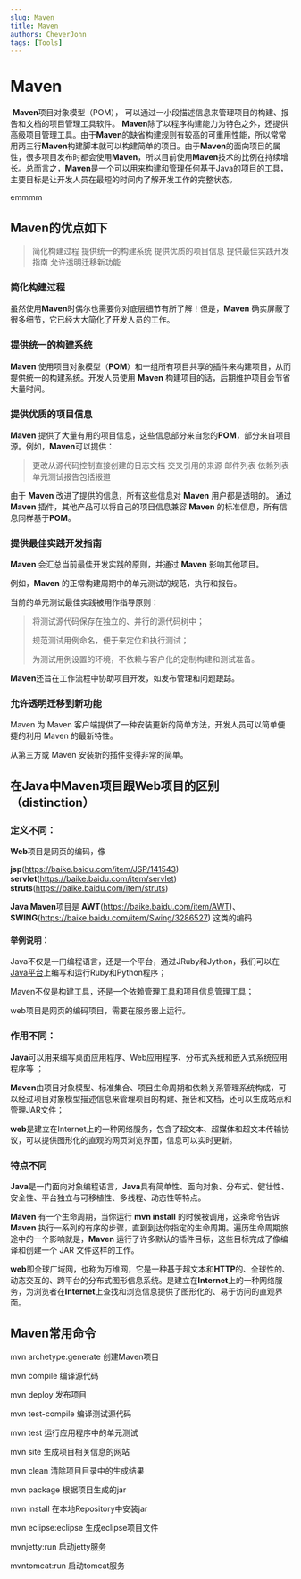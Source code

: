 ```yaml
---
slug: Maven
title: Maven
authors: CheverJohn
tags: [Tools]
---
```

# Maven

​		**Maven**项目对象模型（POM）， 可以通过一小段描述信息来管理项目的构建、报告和文档的项目管理工具软件。
​		**Maven**除了以程序构建能力为特色之外，还提供高级项目管理工具。由于**Maven**的缺省构建规则有较高的可重用性能，所以常常用两三行**Maven**构建脚本就可以构建简单的项目。由于**Maven**的面向项目的属性，很多项目发布时都会使用**Maven**，所以目前使用**Maven**技术的比例在持续增长。
​		总而言之，**Maven**是一个可以用来构建和管理任何基于Java的项目的工具，主要目标是让开发人员在最短的时间内了解开发工作的完整状态。







emmmm



## **Maven**的优点如下

> 简化构建过程
> 提供统一的构建系统
> 提供优质的项目信息
> 提供最佳实践开发指南
> 允许透明迁移新功能

### 简化构建过程

虽然使用**Maven**时偶尔也需要你对底层细节有所了解！但是，**Maven** 确实屏蔽了很多细节，它已经大大简化了开发人员的工作。



### 提供统一的构建系统

**Maven** 使用项目对象模型（**POM**）和一组所有项目共享的插件来构建项目，从而提供统一的构建系统。开发人员使用 **Maven** 构建项目的话，后期维护项目会节省大量时间。



### 提供优质的项目信息

**Maven** 提供了大量有用的项目信息，这些信息部分来自您的**POM**，部分来自项目源。例如，**Maven**可以提供：

> 更改从源代码控制直接创建的日志文档
> 交叉引用的来源
> 邮件列表
> 依赖列表
> 单元测试报告包括报道

由于 **Maven** 改进了提供的信息，所有这些信息对 **Maven** 用户都是透明的。
通过 **Maven** 插件，其他产品可以将自己的项目信息兼容 **Maven** 的标准信息，所有信息同样基于**POM**。





### 提供最佳实践开发指南

**Maven** 会汇总当前最佳开发实践的原则，并通过 **Maven** 影响其他项目。

例如，**Maven** 的正常构建周期中的单元测试的规范，执行和报告。

当前的单元测试最佳实践被用作指导原则：

> 将测试源代码保存在独立的、并行的源代码树中；
>
> 规范测试用例命名，便于来定位和执行测试；
>
> 为测试用例设置的环境，不依赖与客户化的定制构建和测试准备。

**Maven**还旨在工作流程中协助项目开发，如发布管理和问题跟踪。





### 允许透明迁移到新功能

Maven 为 Maven 客户端提供了一种安装更新的简单方法，开发人员可以简单便捷的利用 Maven 的最新特性。

从第三方或 Maven 安装新的插件变得非常的简单。





## 在Java中Maven项目跟Web项目的区别（distinction）

### 定义不同：
**Web**项目是网页的编码，像

**jsp**(https://baike.baidu.com/item/JSP/141543)
**servlet**(https://baike.baidu.com/item/servlet)
**struts**(https://baike.baidu.com/item/struts)

**Java Maven**项目是
**AWT**(https://baike.baidu.com/item/AWT)、**SWING**(https://baike.baidu.com/item/Swing/3286527)
这类的编码

#### 举例说明：

Java不仅是一门编程语言，还是一个平台，通过JRuby和Jython，我们可以在[Java平台](https://www.baidu.com/s?wd=Java平台&tn=SE_PcZhidaonwhc_ngpagmjz&rsv_dl=gh_pc_zhidao)上编写和运行Ruby和Python程序；

Maven不仅是构建工具，还是一个依赖管理工具和项目信息管理工具；

web项目是网页的编码项目，需要在服务器上运行。



### 作用不同：

**Java**可以用来编写桌面应用程序、Web应用程序、分布式系统和嵌入式系统应用程序等 ；

**Maven**由项目对象模型、标准集合、项目生命周期和依赖关系管理系统构成，可以经过项目对象模型描述信息来管理项目的构建、报告和文档，还可以生成站点和管理JAR文件；

**web**是建立在Internet上的一种网络服务，包含了超文本、超媒体和超文本传输协议，可以提供图形化的直观的网页浏览界面，信息可以实时更新。



### 特点不同

**Java**是一门面向对象编程语言，**Java**具有简单性、面向对象、分布式、健壮性、安全性、平台独立与可移植性、多线程、动态性等特点。

**Maven** 有一个生命周期，当你运行 **mvn install** 的时候被调用，这条命令告诉 **Maven** 执行一系列的有序的步骤，直到到达你指定的生命周期。遍历生命周期旅途中的一个影响就是，**Maven** 运行了许多默认的插件目标，这些目标完成了像编译和创建一个 JAR 文件这样的工作。

**web**即全球广域网，也称为万维网，它是一种基于超文本和**HTTP**的、全球性的、动态交互的、跨平台的分布式图形信息系统。是建立在**Internet**上的一种网络服务，为浏览者在**Internet**上查找和浏览信息提供了图形化的、易于访问的直观界面。











## Maven常用命令

mvn archetype:generate 创建Maven项目

mvn compile 编译源代码

mvn deploy 发布项目

mvn test-compile 编译测试源代码

mvn test 运行应用程序中的单元测试

mvn site 生成项目相关信息的网站

mvn clean 清除项目目录中的生成结果

mvn package 根据项目生成的jar

mvn install 在本地Repository中安装jar

mvn eclipse:eclipse 生成eclipse项目文件

mvnjetty:run 启动jetty服务

mvntomcat:run 启动tomcat服务